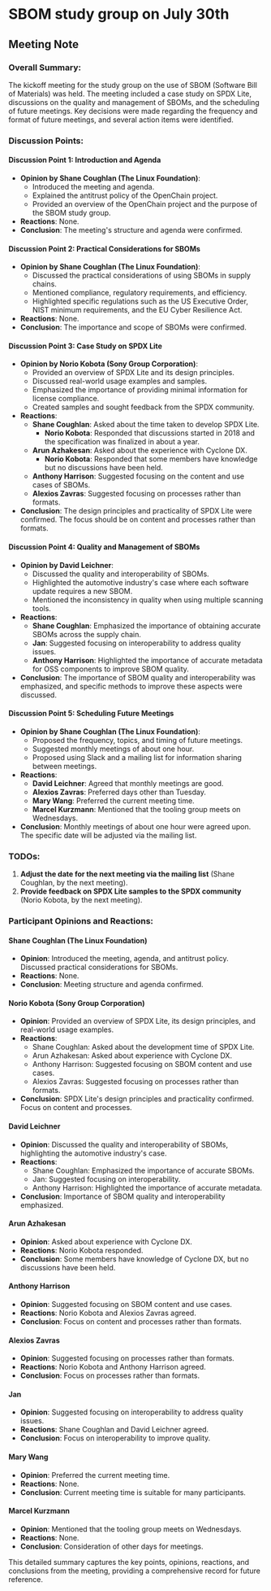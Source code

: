 # SBOM study group on July 30th

## Meeting Note  

### Overall Summary:
The kickoff meeting for the study group on the use of SBOM (Software Bill of Materials) was held. The meeting included a case study on SPDX Lite, discussions on the quality and management of SBOMs, and the scheduling of future meetings. Key decisions were made regarding the frequency and format of future meetings, and several action items were identified.

### Discussion Points:

#### Discussion Point 1: Introduction and Agenda
- **Opinion by Shane Coughlan (The Linux Foundation)**:
  - Introduced the meeting and agenda.
  - Explained the antitrust policy of the OpenChain project.
  - Provided an overview of the OpenChain project and the purpose of the SBOM study group.
- **Reactions**: None.
- **Conclusion**: The meeting's structure and agenda were confirmed.

#### Discussion Point 2: Practical Considerations for SBOMs
- **Opinion by Shane Coughlan (The Linux Foundation)**:
  - Discussed the practical considerations of using SBOMs in supply chains.
  - Mentioned compliance, regulatory requirements, and efficiency.
  - Highlighted specific regulations such as the US Executive Order, NIST minimum requirements, and the EU Cyber Resilience Act.
- **Reactions**: None.
- **Conclusion**: The importance and scope of SBOMs were confirmed.

#### Discussion Point 3: Case Study on SPDX Lite
- **Opinion by Norio Kobota (Sony Group Corporation)**:
  - Provided an overview of SPDX Lite and its design principles.
  - Discussed real-world usage examples and samples.
  - Emphasized the importance of providing minimal information for license compliance.
  - Created samples and sought feedback from the SPDX community.
- **Reactions**:
  - **Shane Coughlan**: Asked about the time taken to develop SPDX Lite.
    - **Norio Kobota**: Responded that discussions started in 2018 and the specification was finalized in about a year.
  - **Arun Azhakesan**: Asked about the experience with Cyclone DX.
    - **Norio Kobota**: Responded that some members have knowledge but no discussions have been held.
  - **Anthony Harrison**: Suggested focusing on the content and use cases of SBOMs.
  - **Alexios Zavras**: Suggested focusing on processes rather than formats.
- **Conclusion**: The design principles and practicality of SPDX Lite were confirmed. The focus should be on content and processes rather than formats.

#### Discussion Point 4: Quality and Management of SBOMs
- **Opinion by David Leichner**:
  - Discussed the quality and interoperability of SBOMs.
  - Highlighted the automotive industry's case where each software update requires a new SBOM.
  - Mentioned the inconsistency in quality when using multiple scanning tools.
- **Reactions**:
  - **Shane Coughlan**: Emphasized the importance of obtaining accurate SBOMs across the supply chain.
  - **Jan**: Suggested focusing on interoperability to address quality issues.
  - **Anthony Harrison**: Highlighted the importance of accurate metadata for OSS components to improve SBOM quality.
- **Conclusion**: The importance of SBOM quality and interoperability was emphasized, and specific methods to improve these aspects were discussed.

#### Discussion Point 5: Scheduling Future Meetings
- **Opinion by Shane Coughlan (The Linux Foundation)**:
  - Proposed the frequency, topics, and timing of future meetings.
  - Suggested monthly meetings of about one hour.
  - Proposed using Slack and a mailing list for information sharing between meetings.
- **Reactions**:
  - **David Leichner**: Agreed that monthly meetings are good.
  - **Alexios Zavras**: Preferred days other than Tuesday.
  - **Mary Wang**: Preferred the current meeting time.
  - **Marcel Kurzmann**: Mentioned that the tooling group meets on Wednesdays.
- **Conclusion**: Monthly meetings of about one hour were agreed upon. The specific date will be adjusted via the mailing list.

### TODOs:
1. **Adjust the date for the next meeting via the mailing list** (Shane Coughlan, by the next meeting).
2. **Provide feedback on SPDX Lite samples to the SPDX community** (Norio Kobota, by the next meeting).

### Participant Opinions and Reactions:

#### Shane Coughlan (The Linux Foundation)
- **Opinion**: Introduced the meeting, agenda, and antitrust policy. Discussed practical considerations for SBOMs.
- **Reactions**: None.
- **Conclusion**: Meeting structure and agenda confirmed.

#### Norio Kobota (Sony Group Corporation)
- **Opinion**: Provided an overview of SPDX Lite, its design principles, and real-world usage examples.
- **Reactions**:
  - Shane Coughlan: Asked about the development time of SPDX Lite.
  - Arun Azhakesan: Asked about experience with Cyclone DX.
  - Anthony Harrison: Suggested focusing on SBOM content and use cases.
  - Alexios Zavras: Suggested focusing on processes rather than formats.
- **Conclusion**: SPDX Lite's design principles and practicality confirmed. Focus on content and processes.

#### David Leichner
- **Opinion**: Discussed the quality and interoperability of SBOMs, highlighting the automotive industry's case.
- **Reactions**:
  - Shane Coughlan: Emphasized the importance of accurate SBOMs.
  - Jan: Suggested focusing on interoperability.
  - Anthony Harrison: Highlighted the importance of accurate metadata.
- **Conclusion**: Importance of SBOM quality and interoperability emphasized.

#### Arun Azhakesan
- **Opinion**: Asked about experience with Cyclone DX.
- **Reactions**: Norio Kobota responded.
- **Conclusion**: Some members have knowledge of Cyclone DX, but no discussions have been held.

#### Anthony Harrison
- **Opinion**: Suggested focusing on SBOM content and use cases.
- **Reactions**: Norio Kobota and Alexios Zavras agreed.
- **Conclusion**: Focus on content and processes rather than formats.

#### Alexios Zavras
- **Opinion**: Suggested focusing on processes rather than formats.
- **Reactions**: Norio Kobota and Anthony Harrison agreed.
- **Conclusion**: Focus on processes rather than formats.

#### Jan
- **Opinion**: Suggested focusing on interoperability to address quality issues.
- **Reactions**: Shane Coughlan and David Leichner agreed.
- **Conclusion**: Focus on interoperability to improve quality.

#### Mary Wang
- **Opinion**: Preferred the current meeting time.
- **Reactions**: None.
- **Conclusion**: Current meeting time is suitable for many participants.

#### Marcel Kurzmann
- **Opinion**: Mentioned that the tooling group meets on Wednesdays.
- **Reactions**: None.
- **Conclusion**: Consideration of other days for meetings.

This detailed summary captures the key points, opinions, reactions, and conclusions from the meeting, providing a comprehensive record for future reference.